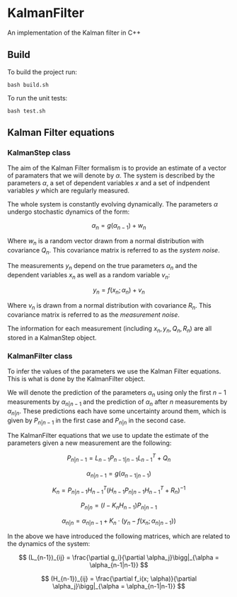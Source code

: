 # KalmanFilter
An implementation of the Kalman filter in C++

## Build
To build the project run:

```
bash build.sh
```

To run the unit tests:

```
bash test.sh
```

## Kalman Filter equations

### KalmanStep class
The aim of the Kalman Filter formalism is to provide an estimate of a vector of paramaters that we will denote by $\alpha$. The system is described by the parameters $\alpha$, a set of dependent variables $x$ and a set of indpendent variables $y$ which are regularly measured.

The whole system is constantly evolving dynamically. The parameters $\alpha$ undergo stochastic dynamics of the form:

$$
\alpha_n = g(\alpha_{n-1}) + w_n
$$

Where $w_n$ is a random vector drawn from a normal distribution with covariance $Q_n$. This covariance matrix is referred to as the *system noise*.

The measurements $y_n$ depend on the true parameters $\alpha_n$ and the dependent variables $x_n$ as well as a random variable $v_n$:

$$
y_n = f(x_n; \alpha_n) + v_n
$$

Where $v_n$ is drawn from a normal distribution with covariance $R_n$. This covariance matrix is referred to as the *measurement noise*.

The information for each measurement (including $x_n, y_n, Q_n, R_n$) are all stored in a KalmanStep object.

### KalmanFilter class
To infer the values of the parameters we use the Kalman Filter equations. This is what is done by the KalmanFilter object.

We will denote the prediction of the parameters $\alpha_n$ using only the first $n-1$ measurements by $\alpha_{n|n-1}$ and the prediction of $\alpha_n$ after $n$ measurements by $\alpha_{n|n}$. These predictions each have some uncertainty around them, which is given by $P_{n|n-1}$ in the first case and $P_{n|n}$ in the second case.

The KalmanFilter equations that we use to update the estimate of the parameters given a new measurement are the following:

$$
P_{n|n-1} = L_{n-1} P_{n-1|n-1} L_{n-1}^T + Q_n
$$

$$
\alpha_{n|n-1} = g(\alpha_{n-1|n-1})
$$

$$
K_n = P_{n|n-1} H_{n-1}^T (H_{n-1}P_{n|n-1}H_{n-1}^T + R_n)^{-1}
$$

$$
P_{n|n} = (I - K_n H_{n-1}) P_{n|n-1}
$$


$$
\alpha_{n|n} = \alpha_{n|n-1} + K_n \cdot (y_n - f(x_n; \alpha_{n|n-1}))
$$

In the above we have introduced the following matrices, which are related to the dynamics of the system:

$$
(L_{n-1})_{ij} = \frac{\partial g_i}{\partial \alpha_j}\bigg|_{\alpha = \alpha_{n-1|n-1}}
$$

$$
(H_{n-1})_{ij} = \frac{\partial f_i(x; \alpha)}{\partial \alpha_j}\bigg|_{\alpha = \alpha_{n-1|n-1}}
$$
